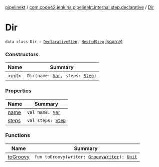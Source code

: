 [pipelinekt](../../index.md) / [com.code42.jenkins.pipelinekt.internal.step.declarative](../index.md) / [Dir](./index.md)

# Dir

`data class Dir : `[`DeclarativeStep`](../../com.code42.jenkins.pipelinekt.core.step/-declarative-step.md)`, `[`NestedStep`](../../com.code42.jenkins.pipelinekt.core.step/-nested-step/index.md) [(source)](https://github.com/code42/pipelinekt/tree/master/internal/src/main/kotlin/com/code42/jenkins/pipelinekt/internal/step/declarative/Dir.kt#L9)

### Constructors

| Name | Summary |
|---|---|
| [&lt;init&gt;](-init-.md) | `Dir(name: `[`Var`](../../com.code42.jenkins.pipelinekt.core.vars/-var/index.md)`, steps: `[`Step`](../../com.code42.jenkins.pipelinekt.core.step/-step/index.md)`)` |

### Properties

| Name | Summary |
|---|---|
| [name](name.md) | `val name: `[`Var`](../../com.code42.jenkins.pipelinekt.core.vars/-var/index.md) |
| [steps](steps.md) | `val steps: `[`Step`](../../com.code42.jenkins.pipelinekt.core.step/-step/index.md) |

### Functions

| Name | Summary |
|---|---|
| [toGroovy](to-groovy.md) | `fun toGroovy(writer: `[`GroovyWriter`](../../com.code42.jenkins.pipelinekt.core.writer/-groovy-writer/index.md)`): `[`Unit`](https://kotlinlang.org/api/latest/jvm/stdlib/kotlin/-unit/index.html) |
